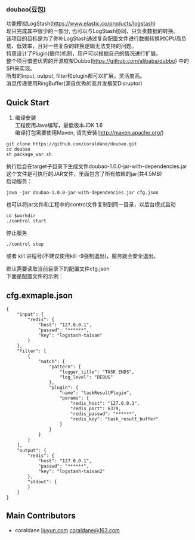 ### doubao(豆包)   
功能模拟LogStash(https://www.elastic.co/products/logstash)   
现只完成其中很少的一部分, 也可以与LogStash协同，只负责数据的转换。   
该项目的目标是为了弥补LogStash通过复杂配置文件进行数据转换时CPU高负载、低效率，且对一些复杂的转换逻辑无法支持的问题。   
特意设计了Plugin(插件)机制，用户可以根据自己的情况进行扩展。   
整个项目借鉴优秀的开源框架Dubbo(https://github.com/alibaba/dubbo) 中的SPI来实现。   
所有的input, output, filter和plugin都可以扩展。灵活度高。   
消息传递使用RingBuffer(源自优秀的高并发框架Disruptor)   

## Quick Start

1. 编译安装   
工程使用Java编写，最低版本JDK 1.6   
编译打包需要使用Maven, 请先安装(http://maven.apache.org/)   

```
git clone https://github.com/coraldane/doubao.git
cd doubao
sh package_war.sh  
```
执行后会在target子目录下生成文件doubao-1.0.0-jar-with-dependencies.jar   
这个文件是可执行的JAR文件，里面包含了所有依赖的jar(共4.5MB)  
启动服务：   
```
java -jar doubao-1.0.0-jar-with-dependencies.jar cfg.json
```
也可以将jar文件和工程中的control文件复制到同一目录，以后台模式启动   
```
cd $workdir
./control start
```
停止服务   
```
./control stop
```
或者 kill 进程号(不建议使用kill -9强制退出)，服务就会安全退出。   


默认需要读取当前目录下的配置文件cfg.json   
下面是配置文件的示例：   

## cfg.exmaple.json   

```
{
	"input": {
		"redis": {
			"host": "127.0.0.1",
			"passwd": "******",
			"key": "logstash-taisan"
		}
	},
	"filter": [
		{
			"match": {
				"pattern": {
					"logger_title": "TASK ENDS",
					"log_level": "DEBUG"
				},
				"plugin": {
					"name": "taskResultPlugin",
					"params": {
						"redis_host": "127.0.0.1",
						"redis_port": 6379,
						"redis_passwd": "******",
						"redis_key": "task_result_buffer"
					}
				}
			}
		}
	],
	"output": {
		"redis": {
			"host": "127.0.0.1",
			"passwd": "******",
			"key": "logstash-taisan2"
		},
		"stdout": {
		}
	}
}
```

## Main Contributors

* coraldane [liuyun.com](http://www.liuyun.com/) coraldane@163.com   
